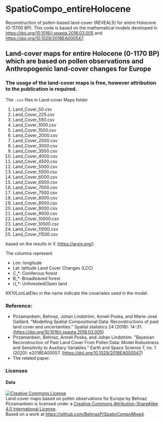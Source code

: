 # SpatioCompo_entireHolocene
Reconstruction of pollen-based land-cover (REVEALS) for entire Holocene (0-11700 BP). This code is based on the mathematical models developed in https://doi.org/10.1016/j.spasta.2018.03.005 and https://doi.org/10.1029/2018EA000547. 


## Land-cover maps for entire Holocene (0-1170 BP) which are based on pollen observations and Anthropogenic land-cover changes for Europe
### The usage of the land-cover maps is free, however attribution to the publication is required.

The `.csv` files in Land-cover Maps folder
1. Land_Cover_50.csv
2. Land_Cover_225.csv
3. Land_Cover_550.csv
4. Land_Cover_1000.csv
5. Land_Cover_1500.csv
6. Land_Cover_2000.csv
7. Land_Cover_2500.csv
8. Land_Cover_3000.csv
9. Land_Cover_3500.csv
10. Land_Cover_4000.csv
11. Land_Cover_4500.csv
12. Land_Cover_5000.csv
13. Land_Cover_5500.csv
14. Land_Cover_6000.csv
15. Land_Cover_6500.csv
16. Land_Cover_7000.csv
17. Land_Cover_7500.csv
18. Land_Cover_8000.csv
19. Land_Cover_8500.csv
20. Land_Cover_9000.csv
21. Land_Cover_9500.csv
22. Land_Cover_10000.csv
23. Land_Cover_10500.csv
24. Land_Cover_11000.csv
25. Land_Cover_11500.csv

based on the results in X (https://arxiv.org/)

The columns represent
* Lon: longitude
* Lat: latitude
Land Cover Changes (LCC)
* C_*: Coniferous forest
* B_*: Broadleaved forest
* U_*: Unforested/Open land

KK10LonLatElev in the name indicate the covariates used in the model.

### Reference:
* Pirzamanbein, Behnaz, Johan Lindström, Anneli Poska, and Marie-José Gaillard. "Modelling Spatial Compositional Data: Reconstructions of past land cover and uncertainties." Spatial statistics 24 (2018): 14-31. (https://doi.org/10.1016/j.spasta.2018.03.005)
* Pirzamanbein, Behnaz, Anneli Poska, and Johan Lindström. "Bayesian Reconstruction of Past Land Cover From Pollen Data: Model Robustness and Sensitivity to Auxiliary Variables." Earth and Space Science 7, no. 1 (2020): e2018EA00057. (https://doi.org/10.1029/2018EA000547)
* The related paper.

### Licenses
#### Data
<a rel="license" href="http://creativecommons.org/licenses/by-sa/4.0/"><img alt="Creative Commons License" style="border-width:0" src="https://i.creativecommons.org/l/by-sa/4.0/88x31.png" /></a><br /><span xmlns:dct="http://purl.org/dc/terms/" href="http://purl.org/dc/dcmitype/Dataset" property="dct:title" rel="dct:type">Land-cover maps based on pollen observations for Europe</span> by <span xmlns:cc="http://creativecommons.org/ns#" property="cc:attributionName">Behnaz Pirzamanbein</span> is licensed under a <a rel="license" href="http://creativecommons.org/licenses/by-sa/4.0/">Creative Commons Attribution-ShareAlike 4.0 International License</a>.<br />Based on a work at <a xmlns:dct="http://purl.org/dc/terms/" href="https://github.com/BehnazP/SpatioCompoMixed" rel="dct:source">https://github.com/BehnazP/SpatioCompoMixed</a>.
